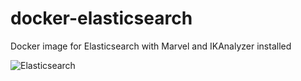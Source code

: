 # docker-elasticsearch

Docker image for Elasticsearch with Marvel and IKAnalyzer installed

![Elasticsearch](https://camo.githubusercontent.com/fb55281ad5d1cffc86cda1c8fedcf18f6765e394/687474703a2f2f37616634696b2e636f6d312e7a302e676c622e636c6f7564646e2e636f6d2f656c61737469637365617263682f636f7665722f6c6f676f2d656c61737469632e706e673f696d61676556696577322f322f772f363030)
